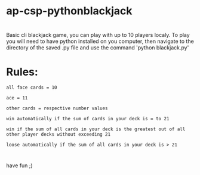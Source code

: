 # ap-csp-pythonblackjack
#
Basic cli blackjack game, you can play with up to 10 players localy. To play you will need to have python installed on you computer, then navigate to the directory of the saved .py file and use the command 'python blackjack.py'
#
#
# Rules:
    all face cards = 10

    ace = 11

    other cards = respective number values

    win automatically if the sum of cards in your deck is = to 21

    win if the sum of all cards in your deck is the greatest out of all other player decks without exceeding 21

    loose automatically if the sum of all cards in your deck is > 21
#
have fun ;)

